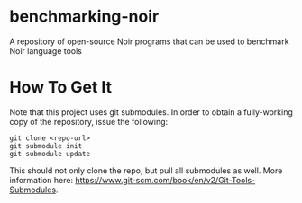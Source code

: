 # benchmarking-noir
A repository of open-source Noir programs that can be used to benchmark Noir
language tools

# How To Get It
Note that this project uses git submodules. In order to obtain a fully-working
copy of the repository, issue the following:

```
git clone <repo-url>
git submodule init
git submodule update
```

This should not only clone the repo, but pull all submodules as well. More
information here: https://www.git-scm.com/book/en/v2/Git-Tools-Submodules.
